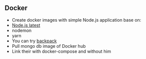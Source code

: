 ## Docker


* Create docker images with simple Node.js application base on:
 * [Node.js latest](https://hub.docker.com/_/node/)
 * nodemon
 * yarn
 * You can try [backpack](https://github.com/palmerhq/backpack)
* Pull mongo db image of Docker hub
* Link their with docker-compose and without him
